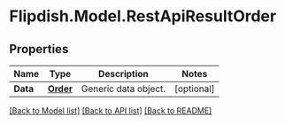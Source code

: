 # Flipdish.Model.RestApiResultOrder
## Properties

Name | Type | Description | Notes
------------ | ------------- | ------------- | -------------
**Data** | [**Order**](Order.md) | Generic data object. | [optional] 

[[Back to Model list]](../README.md#documentation-for-models) [[Back to API list]](../README.md#documentation-for-api-endpoints) [[Back to README]](../README.md)

